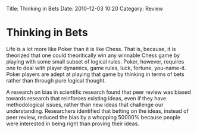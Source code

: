 Title: Thinking in Bets
Date: 2010-12-03 10:20
Category: Review

# Thinking in Bets

Life is a lot more like Poker than it is like Chess. That is, because, it is theorized that one could theoritically win any winnable Chess game by playing with some small subset of logical rules. Poker, however, requires one to deal with player dynamics, game rules, luck, fortune, you-name-it. Poker players are adept at playing that game by thinking in terms of bets rather than through pure logical thought.

A research on bias in scientific research found that peer review was biased towards research that reinforces existing ideas, even if they have methodological issues, rather than new ideas that challenge our understanding. Researchers identified that betting on the ideas, instead of peer review, reduced the bias by a whopping 50000% because people were interested in being right than proving their ideas.
